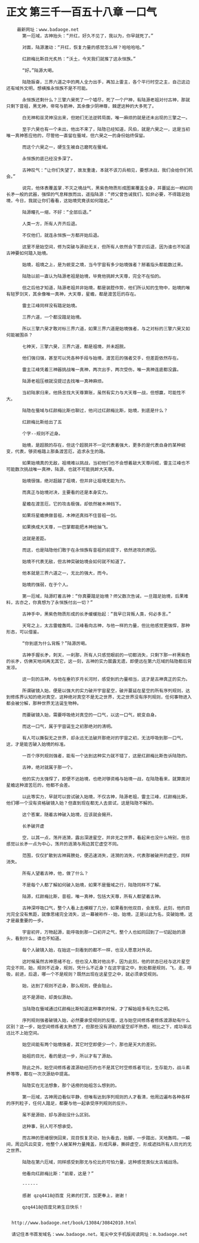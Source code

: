 # 正文 第三千一百五十八章 一口气
        最新网址：www.badaoge.net
          第一厄域，古神抬头：“开红，好久不见了，我以为，你早就死了。”
      
          对面，陆源激动：“开红，恢复力量的感觉怎么样？哈哈哈哈。”
      
          红颜梅比斯目光炙热：“沃土，今天我们就推了这永恒族。”
      
          “好。”陆源大喝。
      
          陆隐振奋，三界六道之中的两人全力出手，再加上雷主，各个平行时空之主，自己这边还有域外文明，想横推永恒族不是不可能。
      
          永恒族还剩什么？三擎六昊死了一个墟尽，死了一个尸神，有陆源老祖对付古神，那就只剩下昔祖，黑无神，帝穹与箭神，其余像少阴神尊，棘逻这种的大多死了。
      
          白无神和巫灵神没出来，但她们无法逆转局面，唯一麻烦的就是还未出现的三擎之一。
      
          至于六昊也有一个未出，他出不来了，陆隐已经知道，风伯，就是六昊之一，这是当初唯一真神答应他的，尽管他一直留在蜃域，但六昊之一的身份始终保留。
      
          而这个六昊之一，硬生生被自己磨死在蜃域。
      
          永恒族的底已经没多深了。
      
          古神叹气：“让你们失望了，故友重逢，本就不该刀兵相见，要想决战，我们会给你们机会。”
      
          说完，他体表覆盖掌.不灭之境战气，黑紫色物质形成图案覆盖全身，并蔓延出一柄如同长矛一般的武器，强悍的气息释放而出，遥指陆源：“师父曾告诫我们，如非必要，不得踏足始境，今日，我就让你们看看，这始境究竟该如何踏足。”
      
          陆源瞳孔一缩，不好：“全部后退。”
      
          人类一方，所有人齐齐后退。
      
          不仅他们，就连永恒族一方都开始后退。
      
          这里不是始空间，修为突破与源劫无关，但所有人依然会下意识后退，因为谁也不知道古神要如何踏入始境。
      
          始境，祖境之上，是为蜕变之境，当今宇宙有多少始境强者？掰着指头都能数过来。
      
          陆隐以前一直认为陆源老祖是始境，毕竟他挑衅大天尊，完全不在怕的。
      
          但之后他才知道，陆源老祖并非始境，都是装腔作势，他们所认知的生物中，始境的唯有轻罗剑天，其余像唯一真神，大天尊，星蟾，都是渡苦厄的存在。
      
          雷主江峰同样没有踏足始境。
      
          三界六道，一个都没踏足始境。
      
          所以三擎六昊才敢对标三界六道，如果三界六道是始境强者，与之对标的三擎六昊又如何能被围杀？
      
          七神天，三擎六昊，三界六道，都是祖境，并未超脱。
      
          他们强归强，甚至可以凭各种手段与始境，渡苦厄的强者交手，但差距依然存在。
      
          雷主江峰凭着三神器挑战唯一真神，两次出手，两次受伤，唯一真神连底都没露。
      
          陆源老祖压根就没提过去找唯一真神麻烦。
      
          当初陆家归来，他扬言找大天尊算账，虽然有实力与大天尊一战，但想赢，可能性不大。
      
          陆隐在蜃域与红颜梅比斯也聊过，他问过红颜梅比斯，始境，到底是什么？
      
          红颜梅比斯给出了五
      
          个字--规则不近身。
      
          始境，是超脱的存在，但这个超脱并不一定代表着强大，更多的是代表自身的某种蜕变，代表，够资格踏上那条渡苦厄，追求永生的路。
      
          如果始境真的无敌，祖境难以挑战，当初他们也不会想着敲大天尊闷棍，雷主江峰也不可能数次挑战唯一真神，陆源，也就不可能挑衅大天尊。
      
          始境很强，绝对超越了祖境，但并非让祖境无能为力。
      
          而真正与始境对决，主要看的还是本身实力。
      
          星蟾在渡苦厄，它的攻击极强，却依然被木神挡下。
      
          如果将星蟾换做昔祖，木神还真挡不住昔祖一剑。
      
          如果换成大天尊，一巴掌都能把木神给抽飞。
      
          这就是差距。
      
          而这，也是陆隐他们敢于在永恒族有昔祖的前提下，依然进攻的原因。
      
          始境不代表无敌，但古神突破始境会如何就不知道了。
      
          他本就是三界六道之一，无比的强大，而今。
      
          始境的强弱，在于个人。
      
          第一厄域，陆源盯着古神：“你真要踏足始境？师父数次告诫，一旦踏足始境，后果难料，古亦之，你真想为了永恒族付出一切？”
      
          古神手中，黑紫色物质形成的长矛缓缓抬起：“我早已背叛人类，何必多言。”
      
          天穹之上，太古雷蝗轰鸣，江峰看向古神，与他一样的力量，但比他感觉更强悍，那种形态，可以借鉴。
      
          “你到底为什么背叛？”陆源厉喝。
      
          古神手握长矛，刺天，一刹那，所有人只感觉眼前的一切都消失，只剩下那一杆黑紫色的长矛，仿佛天地间再无其它，这一刻，古神的实力展露无遗，即便远在第六厄域的陆隐都后背发凉。
      
          这一刻的古神，与他在垂钓岁月长河时，感受到的力量相当，这才是古神真正的实力。
      
          所谓破镜入始，便是以强大的实力破开宇宙星空，破开蔓延在星空的所有序列规则，达到修炼界认知的绝对真空，这种绝对真空不是无之世界，无之世界没有序列规则，任何事物进入都会被分解，那种世界无法诞生物种。
      
          而要破镜入始，需要呼吸绝对真空的一口气，以这一口气，蜕变自身。
      
          而这一口气，属于宇宙诞生之初那绝对的清明。
      
          有人可以撕裂无之世界，却永远无法破开那绝对的宇宙之初，无法呼吸到那一口气，这，才是能否破入始境的标准。
      
          一百个序列规则强者，能有一个达到这种实力就不错了，这是红颜梅比斯告诉陆隐的。
      
          古神，绝对就属于那一个。
      
          他的实力太强悍了，即便不达始境，也绝对够资格与始境一战，在陆隐看来，就算面对星蟾这种渡苦厄的，他都不会差。
      
          以此等实力，早就可以尝试破入始境，不仅古神，陆源老祖，雷主江峰，红颜梅比斯，他们哪一个没有资格破镜入始？但直到现在都无人去尝试，这是陆隐不解的。
      
          这个答案，随着古神破入始境，应该就会揭开。
      
          长矛破开虚
      
          空，以其一点，荡开涟漪，露出深邃星空，并非无之世界，看起来也没什么特别，但总感觉以长矛一点为中心，荡开的涟漪与周边其它虚空不同。
      
          范围，仅仅扩散到古神肩膀处，便迅速消失，涟漪的消失，代表那被破开的虚空，同样消失。
      
          所有人望着古神，他，做了什么？
      
          不是每个人都了解如何破入始境，如果不是蜃域之行，陆隐同样不了解。
      
          陆源，红颜梅比斯，昔祖，唯一真神，包括大天尊，所有人都望着古神。
      
          古神深呼吸口气，整个人看上去模糊了几分，如果看到他双目，会发现，此刻，他的目光完全没有焦距，就像思绪完全消失，这一幕被称作--始，始境，正是以此为名，突破始境，这才是最重要的一步。
      
          宇宙初开，万物起源，能呼吸到那一口初开之气，整个人也如同回到了一切起始的源头，看到什么，谁也不知道。
      
          每个人破镜入始，在始这一刻看到的都不一样，也没人愿意对外说。
      
          这时候虽然古神思绪不在，但也没人敢对他出手，因为此刻，他的状态已经与这片星空完全不同，始，规则不近身，规则，凭什么不近身？在这宇宙之中，到处都是规则，飞，走，呼吸，前进，后退，哪一个不是规则？既然出现在这星空之中，就必须承受规则。
      
          始，达到了规则不近身，那么规则，便会阻止。
      
          这不是源劫，却类似源劫。
      
          当陆隐在蜃域通过红颜梅比斯知道这种事的时候，才了解始祖多有先见之明。
      
          序列规则强者破镜入始，必然要承受规则的反噬，这与始空间修炼者修炼渡源劫有什么区别？这一步，始空间修炼者太熟悉了，但那些没有源劫的星空却不熟悉，相比之下，成功率远远比不上始空间。
      
          始空间能有两个始境强者，其它时空即便少一个，那也是天大的差别。
      
          始祖的目光，看的是这一步，所以才有了源劫。
      
          除此之外，始空间修炼者渡源劫经历的也不是其它时空修炼者可比，生存能力，战斗素养等等，都在一次次源劫中提高。
      
          陆隐实在无法想象，那个话痨的始祖怎么想到的。
      
          第一厄域，古神周边看似平静，但唯有达到序列规则的人才看清，他周边遍布各种各样的序列粒子，任何人踏足，都要与他一起承受序列规则的反扑。
      
          虽不是源劫，却与源劫没什么区别。
      
          这种事，别人可不想承受。
      
          而古神的思绪很快回来，双目恢复灵动，抬头看去，抬脚，一步踏出，天地轰鸣，一瞬间，周边风云突变，他整个人被某种力量掩盖，形成风暴，撕碎虚空，形成遮挡所有人目光的无之世界。
      
          陆隐在第六厄域，同样感受到那无与伦比的可怕力量，这种感觉类似太古城战场。
      
          他看向红颜梅比斯：“前辈，这是？”
      
          ------
      
          感谢 qzq4418@百度 兄弟的打赏，加更奉上，谢谢！
      
          qzq4418@百度兄弟生日快乐！
      
      
      http://www.badaoge.net/book/13084/30842010.html
      
      请记住本书首发域名：www.badaoge.net。笔尖中文手机版阅读网址：m.badaoge.net